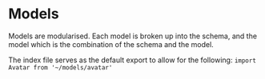 # Models
Models are modularised. Each model is broken
up into the schema, and the model which is 
the combination of the schema and the model.

The index file serves as the default export
to allow for the following:
`import Avatar from '~/models/avatar'`